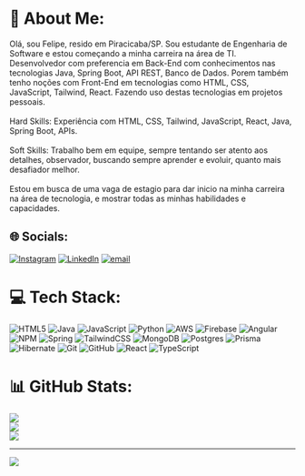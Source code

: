 # 💫 About Me:
Olá, sou Felipe, resido em Piracicaba/SP. Sou estudante de Engenharia de Software e estou começando a minha carreira na área de TI.<br>Desenvolvedor com preferencia em Back-End com conhecimentos nas tecnologias Java, Spring Boot, API REST, Banco de Dados. Porem também tenho noções com Front-End em tecnologias como HTML, CSS,<br>JavaScript, Tailwind, React. Fazendo uso destas tecnologias em projetos pessoais.<br><br>Hard Skills: Experiência com HTML, CSS, Tailwind, JavaScript, React, Java, Spring Boot, APIs.<br><br>Soft Skills: Trabalho bem em equipe, sempre tentando ser atento aos detalhes, observador, buscando sempre aprender e evoluir, quanto mais desafiador melhor.<br><br>Estou em busca de uma vaga de estagio para dar inicio na minha carreira na área de tecnologia, e mostrar todas as minhas habilidades e capacidades.


## 🌐 Socials:
[![Instagram](https://img.shields.io/badge/Instagram-%23E4405F.svg?logo=Instagram&logoColor=white)](https://instagram.com/https://www.instagram.com/f_movio/) [![LinkedIn](https://img.shields.io/badge/LinkedIn-%230077B5.svg?logo=linkedin&logoColor=white)](https://www.linkedin.com/in/felipe-movio-161a2225b/) [![email](https://img.shields.io/badge/Email-D14836?logo=gmail&logoColor=white)](mailto:felipelsmovio@gmail.com) 

# 💻 Tech Stack:
![HTML5](https://img.shields.io/badge/html5-%23E34F26.svg?style=for-the-badge&logo=html5&logoColor=white) ![Java](https://img.shields.io/badge/java-%23ED8B00.svg?style=for-the-badge&logo=openjdk&logoColor=white) ![JavaScript](https://img.shields.io/badge/javascript-%23323330.svg?style=for-the-badge&logo=javascript&logoColor=%23F7DF1E) ![Python](https://img.shields.io/badge/python-3670A0?style=for-the-badge&logo=python&logoColor=ffdd54) ![AWS](https://img.shields.io/badge/AWS-%23FF9900.svg?style=for-the-badge&logo=amazon-aws&logoColor=white) ![Firebase](https://img.shields.io/badge/firebase-%23039BE5.svg?style=for-the-badge&logo=firebase) ![Angular](https://img.shields.io/badge/angular-%23DD0031.svg?style=for-the-badge&logo=angular&logoColor=white) ![NPM](https://img.shields.io/badge/NPM-%23CB3837.svg?style=for-the-badge&logo=npm&logoColor=white) ![Spring](https://img.shields.io/badge/spring-%236DB33F.svg?style=for-the-badge&logo=spring&logoColor=white) ![TailwindCSS](https://img.shields.io/badge/tailwindcss-%2338B2AC.svg?style=for-the-badge&logo=tailwind-css&logoColor=white) ![MongoDB](https://img.shields.io/badge/MongoDB-%234ea94b.svg?style=for-the-badge&logo=mongodb&logoColor=white) ![Postgres](https://img.shields.io/badge/postgres-%23316192.svg?style=for-the-badge&logo=postgresql&logoColor=white) ![Prisma](https://img.shields.io/badge/Prisma-3982CE?style=for-the-badge&logo=Prisma&logoColor=white) ![Hibernate](https://img.shields.io/badge/Hibernate-59666C?style=for-the-badge&logo=Hibernate&logoColor=white) ![Git](https://img.shields.io/badge/git-%23F05033.svg?style=for-the-badge&logo=git&logoColor=white) ![GitHub](https://img.shields.io/badge/github-%23121011.svg?style=for-the-badge&logo=github&logoColor=white) ![React](https://img.shields.io/badge/react-%2320232a.svg?style=for-the-badge&logo=react&logoColor=%2361DAFB) ![TypeScript](https://img.shields.io/badge/typescript-%23007ACC.svg?style=for-the-badge&logo=typescript&logoColor=white)
# 📊 GitHub Stats:
![](https://github-readme-stats.vercel.app/api?username=FelipeMovio&theme=dark&hide_border=false&include_all_commits=false&count_private=false)<br/>
![](https://nirzak-streak-stats.vercel.app/?user=FelipeMovio&theme=dark&hide_border=false)<br/>
![](https://github-readme-stats.vercel.app/api/top-langs/?username=FelipeMovio&theme=dark&hide_border=false&include_all_commits=false&count_private=false&layout=compact)

---
[![](https://visitcount.itsvg.in/api?id=FelipeMovio&icon=0&color=0)](https://visitcount.itsvg.in)

<!-- Proudly created with GPRM ( https://gprm.itsvg.in ) -->
